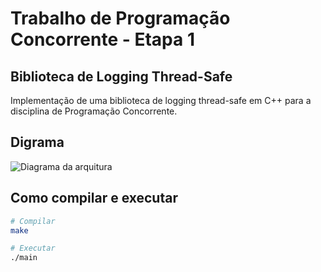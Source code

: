# Trabalho de Programação Concorrente - Etapa 1

## Biblioteca de Logging Thread-Safe

Implementação de uma biblioteca de logging thread-safe em C++ para a disciplina de Programação Concorrente.

## Digrama

![Diagrama da arquitura](assets/Diagrama-Arquiteura-LPII.png)

## Como compilar e executar

```bash
# Compilar
make

# Executar
./main